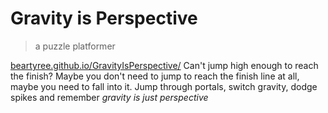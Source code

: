 # Gravity is Perspective
> a puzzle platformer

[beartyree.github.io/GravityIsPerspective/](https://beartyree.github.io/GravityIsPerspective/)
Can't jump high enough to reach the finish? Maybe you don't need to jump to reach the finish line at all, maybe you need to fall into it.
Jump through portals, switch gravity, dodge spikes and remember *gravity is just perspective*
